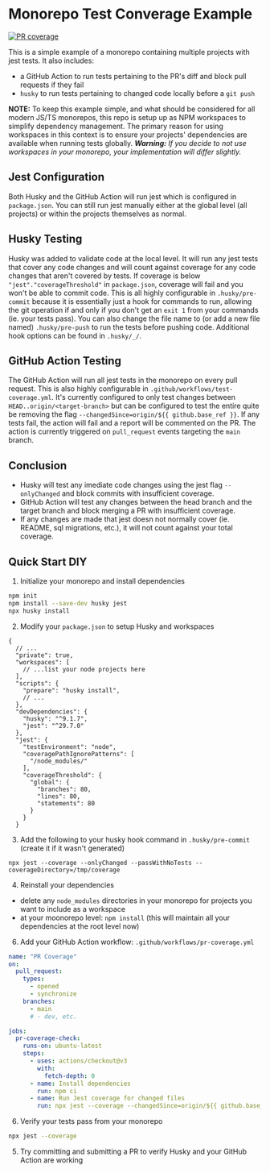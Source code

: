 # Monorepo Test Converage Example
[![PR coverage](https://github.com/andymitch/testify/actions/workflows/pr-coverage.yml/badge.svg)](https://github.com/andymitch/testify/actions/workflows/pr-coverage.yml)

This is a simple example of a monorepo containing multiple projects with jest tests. It also includes:
- a GitHub Action to run tests pertaining to the PR's diff and block pull requests if they fail
- `husky` to run tests pertaining to changed code locally before a `git push`

__NOTE:__ To keep this example simple, and what should be considered for all modern JS/TS monorepos, this repo is setup up as NPM workspaces to simplify dependency management. The primary reason for using workspaces in this context is to ensure your projects' dependencies are available when running tests globally. ___Warning:__ If you decide to not use workspaces in your monorepo, your implementation will differ slightly._

## Jest Configuration

Both Husky and the GitHub Action will run jest which is configured in `package.json`. You can still run jest manually either at the global level (all projects) or within the projects themselves as normal.

## Husky Testing

Husky was added to validate code at the local level. It will run any jest tests that cover any code changes and will count against coverage for any code changes that aren't covered by tests. If coverage is below `"jest"."coverageThreshold"` in `package.json`, coverage will fail and you won't be able to commit code. This is all highly configurable in `.husky/pre-commit` because it is essentially just a hook for commands to run, allowing the git operation if and only if you don't get an `exit 1` from your commands (ie. your tests pass). You can also change the file name to (or add a new file named) `.husky/pre-push` to run the tests before pushing code. Additional hook options can be found in `.husky/_/`.

## GitHub Action Testing

The GitHub Action will run all jest tests in the monorepo on every pull request. This is also highly configurable in `.github/workflows/test-coverage.yml`. It's currently configured to only test changes between `HEAD..origin/<target-branch>` but can be configured to test the entire quite be removing the flag `--changedSince=origin/${{ github.base_ref }}`. If any tests fail, the action will fail and a report will be commented on the PR. The action is currently triggered on `pull_request` events targeting the `main` branch.

## Conclusion

- Husky will test any imediate code changes using the jest flag `--onlyChanged` and block commits with insufficient coverage.
- GitHub Action will test any changes between the head branch and the target branch and block merging a PR with insufficient coverage.
- If any changes are made that jest doesn not normally cover (ie. README, sql migrations, etc.), it will not count against your total coverage.

## Quick Start DIY

1. Initialize your monorepo and install dependencies
```sh
npm init
npm install --save-dev husky jest
npx husky install
```

2.  Modify your `package.json` to setup Husky and workspaces
```jsonc
{
  // ...
  "private": true,
  "workspaces": [
    // ...list your node projects here
  ],
  "scripts": {
    "prepare": "husky install",
    // ...
  },
  "devDependencies": {
    "husky": "^9.1.7",
    "jest": "^29.7.0"
  },
  "jest": {
    "testEnvironment": "node",
    "coveragePathIgnorePatterns": [
      "/node_modules/"
    ],
    "coverageThreshold": {
      "global": {
        "branches": 80,
        "lines": 80,
        "statements": 80
      }
    }
  }
```

3. Add the following to your husky hook command in `.husky/pre-commit` (create it if it wasn't generated)
```
npx jest --coverage --onlyChanged --passWithNoTests --coverageDirectory=/tmp/coverage
```

4. Reinstall your dependencies
  - delete any `node_modules` directories in your monorepo for projects you want to include as a workspace
  - at your moonorepo level: `npm install` (this will maintain all your dependencies at the root level now)

6. Add your GitHub Action workflow: `.github/workflows/pr-coverage.yml`
```yml
name: "PR Coverage"
on:
  pull_request:
    types:
      - opened
      - synchronize
    branches:
      - main
      # - dev, etc.

jobs:
  pr-coverage-check:
    runs-on: ubuntu-latest
    steps:
      - uses: actions/checkout@v3
        with:
          fetch-depth: 0
      - name: Install dependencies
        run: npm ci
      - name: Run Jest coverage for changed files
        run: npx jest --coverage --changedSince=origin/${{ github.base_ref }} --passWithNoTests --coverageDirectory=$RUNNER_TEMP/coverage
```

6. Verify your tests pass from your monorepo
```sh
npx jest --coverage
```

5. Try committing and submitting a PR to verify Husky and your GitHub Action are working
